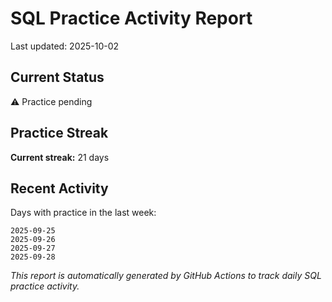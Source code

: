 # SQL Practice Activity Report

Last updated: 2025-10-02

## Current Status

⚠️ Practice pending

## Practice Streak

**Current streak:** 21 days

## Recent Activity

Days with practice in the last week:

```
2025-09-25
2025-09-26
2025-09-27
2025-09-28
```

*This report is automatically generated by GitHub Actions to track daily SQL practice activity.*
